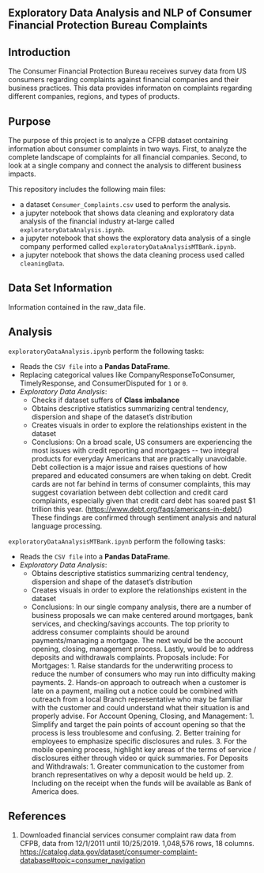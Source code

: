 ## Exploratory Data Analysis and NLP of Consumer Financial Protection Bureau Complaints

## Introduction
The Consumer Financial Protection Bureau receives survey data from US consumers regarding complaints against financial companies and their business practices.  This data provides informaton on complaints regarding different companies, regions, and types of products.

## Purpose
The purpose of this project is to analyze a CFPB dataset containing information about consumer complaints in two ways.  First, to analyze 
the complete landscape of complaints for all financial companies.  Second, to 
look at a single company and connect the analysis to different business impacts.

This repository includes the following main files:

* a dataset `Consumer_Complaints.csv` used to perform the analysis.
* a jupyter notebook that shows data cleaning and exploratory data analysis of the financial industry at-large called `exploratoryDataAnalysis.ipynb`. 
* a jupyter notebook that shows the exploratory data analysis of a single company performed called `exploratoryDataAnalysisMTBank.ipynb`. 
* a jupyter notebook that shows the data cleaning process used called `cleaningData`. 


## Data Set Information
Information contained in the raw_data file.

## Analysis

`exploratoryDataAnalysis.ipynb` perform the following tasks:

* Reads the `CSV file` into a **Pandas DataFrame**.
* Replacing categorical values like CompanyResponseToConsumer, TimelyResponse, and ConsumerDisputed for `1` or `0`.
* *Exploratory Data Analysis*:
    - Checks if dataset suffers of **Class imbalance**
    - Obtains descriptive statistics summarizing central tendency, dispersion and shape of the dataset’s distribution
    - Creates visuals in order to explore the relationships existent in the dataset
    - Conclusions:  On a broad scale, US consumers are experiencing the most issues with credit reporting and mortgages -- two integral products for everyday Americans that are practically unavoidable. Debt collection is a major issue and raises questions of how prepared and educated consumers are when taking on debt. Credit cards are not far behind in terms of consumer complaints, this may suggest covariation between debt collection and credit card complaints, especially given that credit card debt has soared past $1 trillion this year. (https://www.debt.org/faqs/americans-in-debt/)  These findings are confirmed through sentiment analysis and natural language processing.

`exploratoryDataAnalysisMTBank.ipynb` perform the following tasks:

* Reads the `CSV file` into a **Pandas DataFrame**.
* *Exploratory Data Analysis*:
    - Obtains descriptive statistics summarizing central tendency, dispersion and shape of the dataset’s distribution
    - Creates visuals in order to explore the relationships existent in the dataset
    - Conclusions:  In our single company analysis, there are a number of business proposals we can make centered around mortgages, bank services, and checking/savings accounts. The top priority to address consumer complaints should be around payments/managing a mortgage. The next would be the account opening, closing, management process. Lastly, would be to address deposits and withdrawals complaints.  Proposals include: For Mortgages: 1. Raise standards for the underwriting process to reduce the number of consumers who may run into difficulty making payments. 2. Hands-on approach to outreach when a customer is late on a payment, mailing out a notice could be combined with outreach from a local Branch representative who may be familiar with the customer and could understand what their situation is and properly advise. For Account Opening, Closing, and Management: 1. Simplify and target the pain points of account opening so that the process is less troublesome and confusing. 2. Better training for employees to emphasize specific disclosures and rules. 3. For the mobile opening process, highlight key areas of the terms of service / disclosures either through video or quick summaries. For Deposits and Withdrawals: 1. Greater communication to the customer from branch representatives on why a deposit would be held up. 2. Including on the receipt when the funds will be available as Bank of America does.


## References
1. Downloaded financial services consumer complaint raw data from CFPB, data from 12/1/2011 until 10/25/2019.  1,048,576 rows, 18 columns. https://catalog.data.gov/dataset/consumer-complaint-database#topic=consumer_navigation
